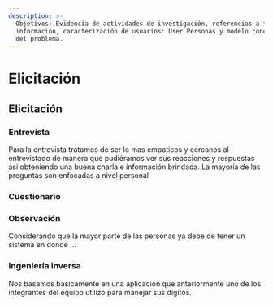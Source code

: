 ```yaml
---
description: >-
  Objetivos: Evidencia de actividades de investigación, referencias a fuentes de
  información, caracterización de usuarios: User Personas y modelo conceptual
  del problema.
---
```


# Elicitación

## Elicitación

### Entrevista

Para la entrevista tratamos de ser lo mas empaticos y cercanos al entrevistado de manera que pudiéramos ver sus reacciones y respuestas así obteniendo una buena charla e información brindada. La mayoría de las preguntas son enfocadas a nivel personal 

### Cuestionario



### Observación

Considerando que la mayor parte de las personas ya debe de tener un sistema en donde ...

### Ingeniería inversa

Nos basamos básicamente en una aplicación que anteriormente uno de los integrantes del equipo utilizo para manejar sus dígitos.


